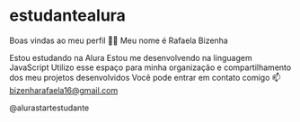 # estudantealura
Boas vindas ao meu perfil 💙💙
Meu nome é Rafaela Bizenha

Estou estudando na Alura
Estou me desenvolvendo na linguagem JavaScript
Utilizo esse espaço para minha organização e compartilhamento dos meu projetos desenvolvidos
Você pode entrar em contato comigo 📫
bizenharafaela16@gmail.com

@alurastartestudante
